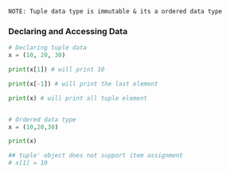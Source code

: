 
`NOTE: Tuple data type is immutable & its a ordered data type`

### Declaring and Accessing Data 

```Python
# Declaring tuple data
x = (10, 20, 30)

print(x[1]) # will print 10

print(x[-1]) # will print the last element

print(x) # will print all tuple element


# Ordered data type
x = (10,20,30)

print(x)

## tuple' object does not support item assignment
# x[1] = 10  
```
